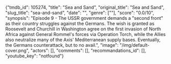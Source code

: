 {"tmdb_id": 105274, "title": "Sea and Sand", "original_title": "Sea and Sand", "slug_title": "sea-and-sand", "date": "", "genre": [""], "score": "0.0/10", "synopsis": "Episode 9 - The USSR government demands a \"second front\" as their country struggles against the Germans. The wish is granted as Roosevelt and Churchill in Washington agree on the first invasion of North Africa against General Rommel's forces via Operation Torch, while the Allies also neutralize many of the Axis' Mediterranean supply bases. Eventually, the Germans counterattack, but to no avail.", "image": "/img/default-cover.png", "actors": [], "comments": [], "recommandations_id": [], "youtube_key": "notfound"}
